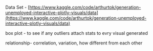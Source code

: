 Data Set - [https://www.kaggle.com/code/arthurtok/generation-unemployed-interactive-plotly-visuals/data](https://www.kaggle.com/code/arthurtok/generation-unemployed-interactive-plotly-visuals/data)


box plot - to see if any outliers
attach stats to evry visual generated


relationship- correlation, variation, how different from each other 